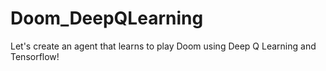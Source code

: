 # Doom_DeepQLearning
Let's create an agent that learns to play Doom using Deep Q Learning and Tensorflow!
